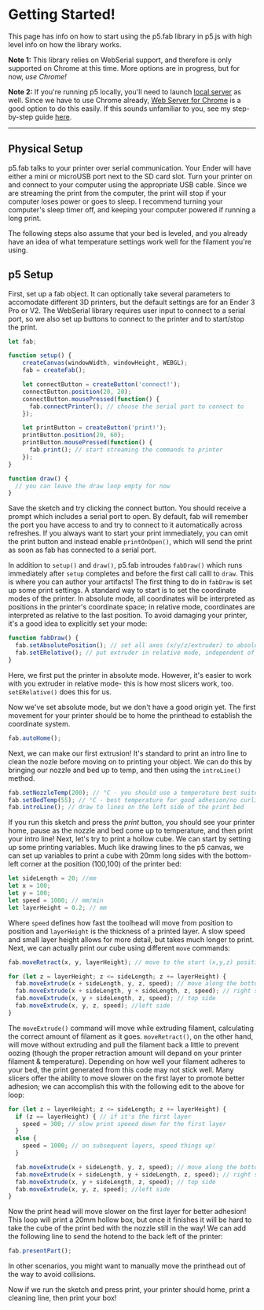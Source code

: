 # Getting Started!
This page has info on how to start using the p5.fab library in p5.js with high level info on how the library works.

**Note 1:** This library relies on WebSerial support, and therefore is only supported on Chrome at this time. More options are in progress, but for now, *use Chrome!* 

**Note 2:** If you're running p5 locally, you'll need to launch [local server](https://github.com/processing/p5.js/wiki/Local-server) as well. Since we have to use Chrome already,
[Web Server for Chrome](https://chrome.google.com/webstore/detail/web-server-for-chrome/ofhbbkphhbklhfoeikjpcbhemlocgigb) is a good option to do this easily. If this sounds unfamiliar to you, see my step-by-step guide [here](./local-server.md).

***

## Physical Setup
p5.fab talks to your printer over serial communication. Your Ender will have either a mini or microUSB port next to the SD card slot. Turn your printer on and connect to your computer using the appropriate USB cable. Since we are streaming the print from the computer, the print will stop if your computer loses power or goes to sleep. I recommend turning your computer's sleep timer off, and keeping your computer powered if running a long print.

The following steps also assume that your bed is leveled, and you already have an idea of what temperature settings work well for the filament you're using.

## p5 Setup
First, set up a fab object. It can optionally take several parameters to accomodate different 3D printers, but the default settings are for an Ender 3 Pro or V2. The WebSerial library requires user input to connect to a serial port, so we also set up buttons to connect to the printer and to start/stop the print.

```javascript
let fab;

function setup() {
    createCanvas(windowWidth, windowHeight, WEBGL);
    fab = createFab();

    let connectButton = createButton('connect!');
    connectButton.position(20, 20);
    connectButton.mousePressed(function() {
      fab.connectPrinter(); // choose the serial port to connect to
    });

    let printButton = createButton('print!');
    printButton.position(20, 60);
    printButton.mousePressed(function() {
      fab.print(); // start streaming the commands to printer
    });
}

function draw() {
  // you can leave the draw loop empty for now
}
```

Save the sketch and try clicking the connect button. You should receive a prompt which includes a serial port to open. By default, fab will remember the port you have access to and try to connect to it automatically across refreshes. If you always want to start your print immediately, you can omit the print button and instead enable `printOnOpen()`, which will send the print as soon as fab has connected to a serial port. 

In addition to `setup()` and `draw()`, p5.fab introudes `fabDraw()` which runs immediately after `setup` completes and before the first call calll to `draw`. This is where you can author your artifacts! The first thing to do in `fabDraw` is set up some print settings. A standard way to start is to set the coordinate modes of the printer. In absolute mode, all coordinates will be interpreted as positions in the printer's coordinate space; in relative mode, coordinates are interpreted as relative to the last position. To avoid damaging your printer, it's a good idea to explicitly set your mode:

```javascript
function fabDraw() {
  fab.setAbsolutePosition(); // set all axes (x/y/z/extruder) to absolute
  fab.setERelative(); // put extruder in relative mode, independent of other axes
}
```

Here, we first put the printer in absolute mode. However, it's easier to work with you extruder in relative mode- this is how most slicers work, too. `setERelative()` does this for us.

Now we've set absolute mode, but we don't have a good origin yet. The first movement for your printer should be to home the printhead to establish the coordinate system.

```javascript
fab.autoHome();
```

Next, we can make our first extrusion! It's standard to print an intro line to clean the nozle before moving on to printing your object. We can do this by bringing our nozzle and bed up to temp, and then using the `introLine()` method.

```javascript
fab.setNozzleTemp(200); // °C - you should use a temperature best suited for your filament!
fab.setBedTemp(55); // °C - best temperature for good adhesion/no curling will vary based on filament used!
fab.introLine(); // draw to lines on the left side of the print bed
```

If you run this sketch and press the *print* button, you should see your printer home, pause as the nozzle and bed come up to temperature, and then print your intro line! Next, let's try to print a hollow cube. We can start by setting up some printing variables. Much like drawing lines to the p5 canvas, we can set up variables to print a cube with 20mm long sides with the bottom-left corner at the position (100,100) of the printer bed:

```javascript
let sideLength = 20; //mm
let x = 100; 
let y = 100;
let speed = 1000; // mm/min
let layerHeight = 0.2; // mm
```

Where `speed` defines how fast the toolhead will move from position to position and `layerHeight` is the thickness of a printed layer. A slow speed and small layer height allows for more detail, but takes much longer to print. Next, we can actually print our
cube using different `move` commands:

```javascript
fab.moveRetract(x, y, layerHeight); // move to the start (x,y,z) position without extruding

for (let z = layerHeight; z <= sideLength; z += layerHeight) { 
  fab.moveExtrude(x + sideLength, y, z, speed); // move along the bottom side while extruding filament
  fab.moveExtrude(x + sideLength, y + sideLength, z, speed); // right side
  fab.moveExtrude(x, y + sideLength, z, speed); // top side
  fab.moveExtrude(x, y, z, speed); //left side
}
```

The `moveExtrude()` command will move while extruding filament, calculating the correct amount of filament as it goes. `moveRetract()`, on the other hand, will move without extruding and pull the filament back a little to prevent oozing (though the proper retraction amount will depand on your printer filament & temperature). Depending on how well your filament adheres to your bed, the print generated from this code may not stick well. Many slicers offer the ability to move slower on the first layer to promote better adhesion; we can accomplish this with the following edit to the above for loop:

```javascript
for (let z = layerHeight; z <= sideLength; z += layerHeight) { 
  if (z == layerHeight) { // if it's the first layer
    speed = 300; // slow print speeed down for the first layer
  }
  else {
    speed = 1000; // on subsequent layers, speed things up!
  }

  fab.moveExtrude(x + sideLength, y, z, speed); // move along the bottom side while extruding filament
  fab.moveExtrude(x + sideLength, y + sideLength, z, speed); // right side
  fab.moveExtrude(x, y + sideLength, z, speed); // top side
  fab.moveExtrude(x, y, z, speed); //left side
}
```

Now the print head will move slower on the first layer for better adhesion! This loop will print a 20mm hollow box, but once it finishes it will be hard to take the cube of the print bed with the nozzle still in the way! We can add the following line to send the hotend to the back left of the printer:

```javascript
fab.presentPart();
```

In other scenarios, you might want to manually move the printhead out of the way to avoid collisions. 

Now if we run the sketch and press print, your printer should home, print a cleaning line, then print your box! 





